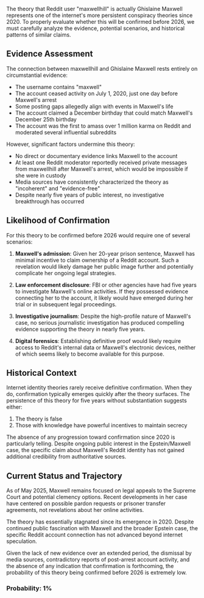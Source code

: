 The theory that Reddit user "maxwellhill" is actually Ghislaine Maxwell represents one of the internet's more persistent conspiracy theories since 2020. To properly evaluate whether this will be confirmed before 2026, we must carefully analyze the evidence, potential scenarios, and historical patterns of similar claims.

## Evidence Assessment

The connection between maxwellhill and Ghislaine Maxwell rests entirely on circumstantial evidence:

- The username contains "maxwell"
- The account ceased activity on July 1, 2020, just one day before Maxwell's arrest
- Some posting gaps allegedly align with events in Maxwell's life
- The account claimed a December birthday that could match Maxwell's December 25th birthday
- The account was the first to amass over 1 million karma on Reddit and moderated several influential subreddits

However, significant factors undermine this theory:

- No direct or documentary evidence links Maxwell to the account
- At least one Reddit moderator reportedly received private messages from maxwellhill after Maxwell's arrest, which would be impossible if she were in custody
- Media sources have consistently characterized the theory as "incoherent" and "evidence-free"
- Despite nearly five years of public interest, no investigative breakthrough has occurred

## Likelihood of Confirmation

For this theory to be confirmed before 2026 would require one of several scenarios:

1. **Maxwell's admission**: Given her 20-year prison sentence, Maxwell has minimal incentive to claim ownership of a Reddit account. Such a revelation would likely damage her public image further and potentially complicate her ongoing legal strategies.

2. **Law enforcement disclosure**: FBI or other agencies have had five years to investigate Maxwell's online activities. If they possessed evidence connecting her to the account, it likely would have emerged during her trial or in subsequent legal proceedings.

3. **Investigative journalism**: Despite the high-profile nature of Maxwell's case, no serious journalistic investigation has produced compelling evidence supporting the theory in nearly five years.

4. **Digital forensics**: Establishing definitive proof would likely require access to Reddit's internal data or Maxwell's electronic devices, neither of which seems likely to become available for this purpose.

## Historical Context

Internet identity theories rarely receive definitive confirmation. When they do, confirmation typically emerges quickly after the theory surfaces. The persistence of this theory for five years without substantiation suggests either:

1. The theory is false
2. Those with knowledge have powerful incentives to maintain secrecy

The absence of any progression toward confirmation since 2020 is particularly telling. Despite ongoing public interest in the Epstein/Maxwell case, the specific claim about Maxwell's Reddit identity has not gained additional credibility from authoritative sources.

## Current Status and Trajectory

As of May 2025, Maxwell remains focused on legal appeals to the Supreme Court and potential clemency options. Recent developments in her case have centered on possible pardon requests or prisoner transfer agreements, not revelations about her online activities.

The theory has essentially stagnated since its emergence in 2020. Despite continued public fascination with Maxwell and the broader Epstein case, the specific Reddit account connection has not advanced beyond internet speculation.

Given the lack of new evidence over an extended period, the dismissal by media sources, contradictory reports of post-arrest account activity, and the absence of any indication that confirmation is forthcoming, the probability of this theory being confirmed before 2026 is extremely low.

### Probability: 1%